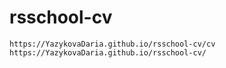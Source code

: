 # rsschool-cv

    https://YazykovaDaria.github.io/rsschool-cv/cv
    https://YazykovaDaria.github.io/rsschool-cv/
